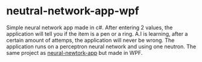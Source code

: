# neutral-network-app-wpf
Simple neural network app made in c#. After entering 2 values, the application will tell you if the item is a pen or a ring.
A.I is learning, after a certain amount of attemps, the application will never be wrong.
The application runs on a perceptron neural network and using one neutron.
The same project as <a href="https://github.com/novy213/neural-newtork-app">neural-newtork-app<a/> but made in WPF.
